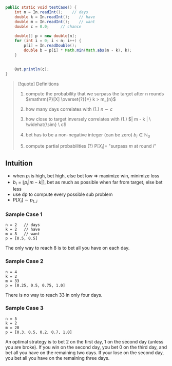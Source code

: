 
```java
public static void testCase() {
	int n = In.readInt();    // days
	double k = In.readInt();    // have
	double m = In.readInt();    // want
	double c = 0.0;		// chance
	
	double[] p = new double[n];
	for (int i = 0; i < n; i++) {
		p[i] = In.readDouble();
		double b = p[i] * Math.min(Math.abs(m - k), k);
	}
	
	
	Out.println(c);
}
```


>[!quote] Definitions
>1. compute the probability that we surpass the target after n rounds
>$\mathrm{P}[X] \overset{?}{=} k > m_{n}$
>
>2. how many days correlates with (1.)
>$n \sim c$
>
>3. how close to target inversely correlates with (1.)
>$| m - k | \ \widehat{\sim} \ c$
>
>4. bet has to be a non-negative integer (can be zero)
>$b_{i} \in \mathbb N_{0}$
>
>5. compute partial probabilities (?)
>$\mathrm{P}[X_{i}] =$ "surpass $m$ at round $i$"

## Intuition
- when $p_{i}$ is high, bet high, else bet low \=> maximize win, minimize loss
- $b_{i} = \lfloor p_{i} |m-k| \rceil$, bet as much as possible when far from target, else bet less
- use dp to compute every possible sub problem
- $\mathrm{P}[X_{i}] \sim p_{1..i}$



### Sample Case 1
```
n = 2	// days
k = 2	// have
m = 8	// want
p = [0.5, 0.5]
```
The only way to reach 8 is to bet all you have on each day.

### Sample Case 2
```
n = 4
k = 2
m = 33
p = [0.25, 0.5, 0.75, 1.0]
```
There is no way to reach 33 in only four days.

### Sample Case 3
```
n = 5
k = 2
m = 20
p = [0.3, 0.5, 0.2, 0.7, 1.0]
```
An optimal strategy is to bet 2 on the first day, 1 on the second day (unless you are broke). If you win on the second day, you bet 0 on the third day, and bet all you have on the remaining two days. If your lose on the second day, you bet all you have on the remaining three days.



